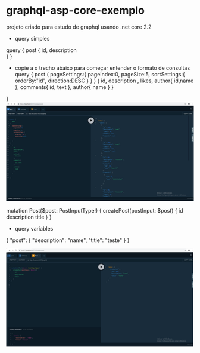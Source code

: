 # graphql-asp-core-exemplo
projeto criado para estudo de graphql usando  .net core 2.2

 
 * query simples  
 
 query {
  post
  {
    id,
    description   
  }
}
 
* copie a o trecho abaixo para começar entender  o formato de consultas
 query {
  post
(
  pageSettings:{
    pageIndex:0,
    pageSize:5,
    sortSettings:{
      orderBy:"id",
      direction:DESC
    }
  }
)
  {
    id,
    description ,
    likes,
    author{
      id,name
    },
    comments{
      id, text
    },
    author{
      name
    }
  }
  
}
![alt text](https://github.com/leandro0404/graphql-asp-core-exemplo/blob/master/images/query_exemplo_passando_filtro.jpg)

mutation Post($post: PostInputType!) {
  createPost(postInput: $post) {
    id
    description
    title
  }
}


* query variables

{
  "post": {
    "description": "name",
    "title": "teste"
  }
}

![alt text](https://github.com/leandro0404/graphql-asp-core-exemplo/blob/master/images/mutation_exemplo_criando_post.jpg)
